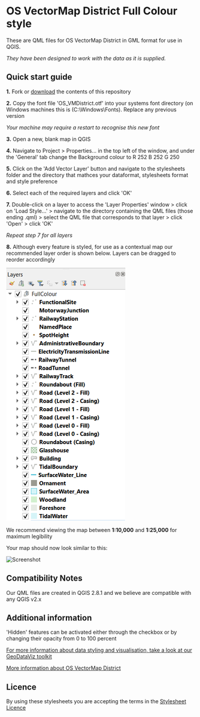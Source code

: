 # OS VectorMap District Full Colour style

These are QML files for OS VectorMap District in GML format for use in QGIS.

*They have been designed to work with the data as it is supplied.*

## Quick start guide

**1.**  Fork or [download](https://github.com/OrdnanceSurvey/OS-VectorMap-District-stylesheets/archive/master.zip) the contents of this repository

**2.**  Copy the font file 'OS_VMDistrict.otf' into your systems font directory (on Windows machines this is (C:\Windows\Fonts). Replace any previous version

*Your machine may require a restart to recognise this new font*

**3.**  Open a new, blank map in QGIS

**4.**  Navigate to Project > Properties... in the top left of the window, and under the 'General' tab change the Background colour to R 252 B 252 G 250

**5.**  Click on the 'Add Vector Layer' button and navigate to the stylesheets folder and the directory that mathces your dataformat, stylesheets format and style preference

**6.**  Select each of the required layers and click 'OK'

**7.**  Double-click on a layer to access the 'Layer Properties' window > click on 'Load Style...' > navigate to the directory containing the QML files (those ending .qml) > select the QML file that corresponds to that layer > click 'Open' > click 'OK'

*Repeat step 7 for all layers*

**8.**  Although every feature is styled, for use as a contextual map our recommended layer order is shown below. Layers can be dragged to reorder accordingly

  ![Screenshot](https://github.com/OrdnanceSurvey/OS-VectorMap-District-stylesheets/blob/d703ed0142f5d71d45f88d4af0188ffd6fba934e/GML%20stylesheets/QGIS%20stylesheets%20(QML)/Full%20Colour%20style/images/VMD_layerorder.PNG "Recommended layer order for OS VectorMap District")

We recommend viewing the map between **1:10,000** and **1:25,000** for maximum legibility

Your map should now look similar to this: 

  ![Screenshot](https://github.com/OrdnanceSurvey/OS-VectorMap-District-stylesheets/raw/master/GML%20stylesheets/QGIS%20stylesheets%20(QML)/Full%20Colour%20style/images/VMD_FC_screenshot.PNG "Screenshot of OS VectorMap District at 1:15,000")

## Compatibility Notes

Our QML files are created in QGIS 2.8.1 and we believe are compatible with any QGIS v2.x

## Additional information

'Hidden' features can be activated either through the checkbox or by changing their opacity from 0 to 100 percent

[For more information about data styling and visualisation, take a look at our GeoDataViz toolkit](https://github.com/OrdnanceSurvey/GeoDataViz-Toolkit)

[More information about OS VectorMap District](http://www.ordnancesurvey.co.uk/business-and-government/products/vectormap-district.html)

## Licence

By using these stylesheets you are accepting the terms in the [Stylesheet Licence](http://www.ordnancesurvey.co.uk/docs/licences/stylesheet-licence-v2.pdf)
